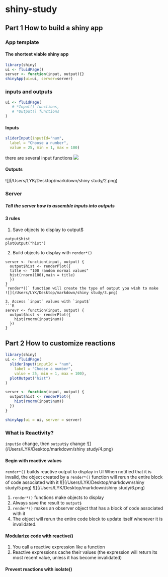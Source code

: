 # shiny-study

## Part 1 How to build a shiny app

### App template
#### The shortest viable shiny app

``` R
library(shiny)
ui <- fluidPage()
server <- function(input, output){}
shinyApp(ui=ui, server=server)

```

### inputs and outputs

``` R
ui <- fluidPage(
   # *Input() functions,
   # *Output() functions
)
```

#### Inputs

``` R
sliderInput(inputId="num",
  label = "Choose a number",
  value = 25, min = 1, max = 100)
```

there are several input functions
![](https://github.com/lykkkk/shiny-study/blob/master/SS-1.png/SS-1.png)


#### Outputs
![](/Users/LYK/Desktop/markdown/shiny study/2.png)

### Server
##### Tell the server how to assemble inputs into outputs
#### 3 rules
1. Save objects to display to output$
```
output$hist
plotOutput("hist")
```

2. Build objects to display with `render*()`
```
server <- function(input, output) {
  output$hist <- renderPlot({
  title <- "100 random normal values"
  hist(rnorm(100),main = title)
  })
}
`render*()` function will create the type of output you wish to make
![](/Users/LYK/Desktop/markdown/shiny study/3.png)

3. Access `input` values with `input$`
```R
serevr <- function(input, output) {
  output$hist <- renderPlot({
    hist(rnorm(input$num))
  })
}
```

## Part 2 How to customize reactions

```R
library(shiny)
ui <- fluidPage(
  sliderInput(inputId = "num",
    label = "Choose a number",
    value = 25, min = 1, max = 100),
  plotOutput("hist")
)

server <- function(input, output) {
  output$hist <- renderPlot({
    hist(rnorm(input$num))
  })
}

shinyApp(ui = ui, server = server)
```

### What is Reactivity?

`input$x` change, then `output$y` change
![](/Users/LYK/Desktop/markdown/shiny study/4.png)

#### Begin with reactive values
`render*()` builds reactive output to display in UI
When notified that it is invalid, the object created by a `render*()` function will rerun the entire block of code associated with it
![](/Users/LYK/Desktop/markdown/shiny study/5.png)
![](/Users/LYK/Desktop/markdown/shiny study/6.png)

1. `render*()` functions make objects to display<br>
2. Always save the result to `output$` <br>
3. `render*()` makes an observer object that has a block of code associated with it<br>
4. The object will rerun the entire code block to update itself whenever it is invalidated.

#### Modularize code with reactive()
1. You call a reactive expression like a function
2. Reactive expressions cache their values (the expression will return its most recent value, unless it has become invalidated)

#### Prevent reactions with isolate()



